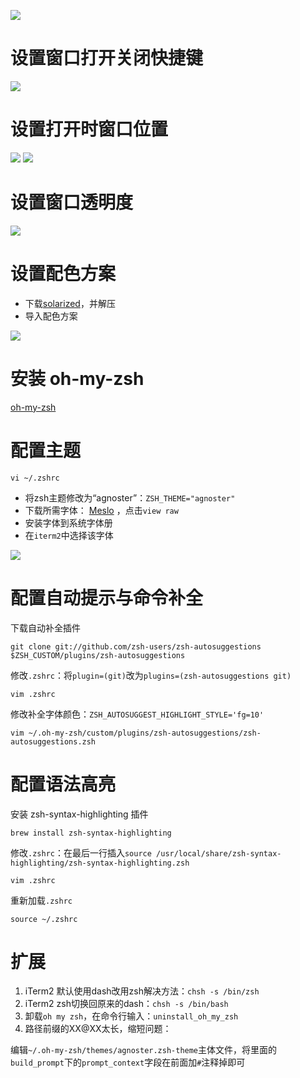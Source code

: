 ![](https://ws2.sinaimg.cn/large/006tNbRwly1fyo56koutej31c00u0qv9.jpg)

# 设置窗口打开关闭快捷键

![](https://ws1.sinaimg.cn/large/006tNbRwly1fyo4jelgc7j31h80t611s.jpg)

# 设置打开时窗口位置

![](https://ws2.sinaimg.cn/large/006tNbRwly1fyo4qfbomyj31810u07d6.jpg)
![](https://ws3.sinaimg.cn/large/006tNbRwly1fyo4qf3ou7j31fa0sijys.jpg)

# 设置窗口透明度

![](https://ws4.sinaimg.cn/large/006tNbRwly1fyo4rf69moj31f40sg7bh.jpg)



# 设置配色方案

- 下载[solarized](http://ethanschoonover.com/solarized)，并解压
- 导入配色方案

![](https://ws4.sinaimg.cn/large/006tNbRwly1fyo4nlwp1qj316n0u01ap.jpg)

# 安装 oh-my-zsh

[oh-my-zsh](https://github.com/robbyrussell/oh-my-zsh)

# 配置主题

```shell
vi ~/.zshrc
```

- 将zsh主题修改为“agnoster”：`ZSH_THEME="agnoster"` 
- 下载所需字体： [Meslo](https://github.com/powerline/fonts/blob/master/Meslo%20Slashed/Meslo%20LG%20M%20Regular%20for%20Powerline.ttf) ，点击`view raw`
- 安装字体到系统字体册
- 在`iterm2`中选择该字体

![](https://ws4.sinaimg.cn/large/006tNbRwly1fyo4xtpmcxj31c80u0tgl.jpg)

# 配置自动提示与命令补全

下载自动补全插件

```shell
git clone git://github.com/zsh-users/zsh-autosuggestions $ZSH_CUSTOM/plugins/zsh-autosuggestions
```

修改`.zshrc`：将`plugin=(git)`改为`plugins=(zsh-autosuggestions git)`

```shell
vim .zshrc
```

修改补全字体颜色：`ZSH_AUTOSUGGEST_HIGHLIGHT_STYLE='fg=10'`

```shell
vim ~/.oh-my-zsh/custom/plugins/zsh-autosuggestions/zsh-autosuggestions.zsh
```

# 配置语法高亮

安装 zsh-syntax-highlighting 插件

```shell
brew install zsh-syntax-highlighting
```

修改`.zshrc`：在最后一行插入`source /usr/local/share/zsh-syntax-highlighting/zsh-syntax-highlighting.zsh`

```shell
vim .zshrc
```

重新加载`.zshrc`

```shell
source ~/.zshrc
```

# 扩展

1. iTerm2 默认使用dash改用zsh解决方法：`chsh -s /bin/zsh`
2. iTerm2 zsh切换回原来的dash：`chsh -s /bin/bash`
3. 卸载`oh my zsh`，在命令行输入：`uninstall_oh_my_zsh`
4. 路径前缀的XX@XX太长，缩短问题：

编辑`~/.oh-my-zsh/themes/agnoster.zsh-theme`主体文件，将里面的`build_prompt`下的`prompt_context`字段在前面加`#`注释掉即可